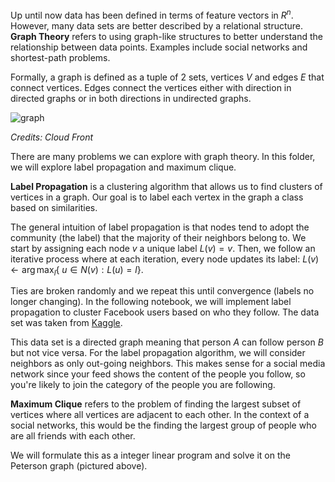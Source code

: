 Up until now data has been defined in terms of feature vectors in $R^n$. However, many data sets are better described by a relational structure. **Graph Theory** refers to using graph-like structures to better understand the relationship between data points. Examples include social networks and shortest-path problems. 

Formally, a graph is defined as a tuple of 2 sets, vertices $V$ and edges $E$ that connect vertices. Edges connect the vertices either with direction in directed graphs or in both directions in undirected graphs.

![graph](https://ds055uzetaobb.cloudfront.net/brioche/uploads/9NiHeGq6rf-2000px-petersen_graph_3-coloringsvg.png?width=1200)

*Credits: Cloud Front*

There are many problems we can explore with graph theory. In this folder, we will explore label propagation and maximum clique.

**Label Propagation** is a clustering algorithm that allows us to find clusters of vertices in a graph. Our goal is to label each vertex in the graph a class based on similarities. 

The general intuition of label propagation is that nodes tend to adopt the community (the label) that the majority of their neighbors belong to. We start by assigning each node $v$ a unique label $L(v) = v$. Then, we follow an iterative process where at each iteration, every node updates its label: $L(v) \leftarrow \arg\max_{l}${
$u \in N(v) : L(u) = l$}.

Ties are broken randomly and we repeat this until convergence (labels no longer changing). In the following notebook, we will implement label propagation to cluster Facebook users based on who they follow. The data set was taken from [Kaggle](https://www.kaggle.com/datasets/wolfram77/graphs-social?resource=download).

This data set is a directed graph meaning that person $A$ can follow person $B$ but not vice versa. For the label propagation algorithm, we will consider neighbors as only out-going neighbors. This makes sense for a social media network since your feed shows the content of the people you follow, so you're likely to join the category of the people you are following.

**Maximum Clique** refers to the problem of finding the largest subset of vertices where all vertices are adjacent to each other. In the context of a social networks, this would be the finding the largest group of people who are all friends with each other. 

We will formulate this as a integer linear program and solve it on the Peterson graph (pictured above).

